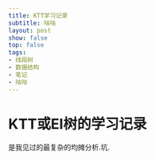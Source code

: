 ```yaml
---
title: KTT学习记录
subtitle: 咕咕
layout: post
show: false
top: false
tags:
- 线段树
- 数据结构
- 笔记
- 咕咕
---
```


# KTT或EI树的学习记录

是我见过的最复杂的均摊分析.坑.
